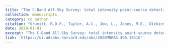 ```yaml
---
title: "The C-Band All-Sky Survey: total intensity point-source detection over the northern sky"
collection: manuscripts
category: co_author
citation: "Grumitt, R.D.P., Taylor, A.C., Jew, L., Jones, M.E., Dickinson, C., Barr, A., Cepeda-Arroita, R., Chiang, H.C., Harper, S.E., Heilgendorff, H.M., Jonas, J.L., Leahy, J.P., Leech, J., Pearson, T.J., Peel, M.W., Readhead, A.C.S., & Sievers, J. (2020). <i>textbackslash mnras</i> 496(2),  1941-1958. https://doi.org/10.1093/mnras/staa1572"
date: 2020-01-01
excerpt: "The C-Band All-Sky Survey: total intensity point-source detection over the northern sky"
link: 'https://ui.adsabs.harvard.edu/abs/2020MNRAS.496.1941G'
---
```

